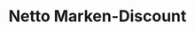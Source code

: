 ---
title: "Netto Marken-Discount"
url: /berlin/netto-marken-discount-rothenbachstrasse/
shop: Supermarkt
---